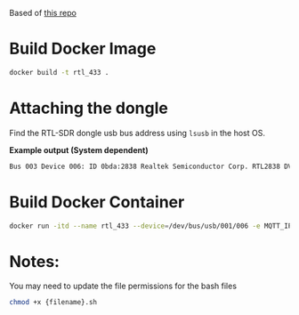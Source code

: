 Based of [this repo](https://github.com/LinuxChristian/rtl_433-docker)

# Build Docker Image

```bash
docker build -t rtl_433 .
```

# Attaching the dongle

Find the RTL-SDR dongle usb bus address using `lsusb` in the host OS.

**Example output (System dependent)**

```bash
Bus 003 Device 006: ID 0bda:2838 Realtek Semiconductor Corp. RTL2838 DVB-T
```

# Build Docker Container

```bash
docker run -itd --name rtl_433 --device=/dev/bus/usb/001/006 -e MQTT_IP='192.168.86.95' -e MQTT_USER='user' -e MQTT_PASSWORD='password' rtl_433
```

# Notes:

You may need to update the file permissions for the bash files

```bash
chmod +x {filename}.sh
```

